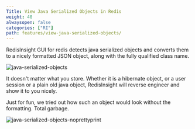 ```yaml
---
Title: View Java Serialized Objects in Redis
weight: 40
alwaysopen: false
categories: ["RI"]
path: features/view-java-serialized-objects/
---
```

RedisInsight GUI for redis detects java serialized objects and converts them to a nicely formatted JSON object, along with the fully qualified class name.

![java-serialized-objects](/images/ri/java-serialized-objects.png)

It doesn't matter what you store. Whether it is a hibernate object, or a user session or a plain old java object, RedisInsight will reverse engineer and show it to you nicely.

Just for fun, we tried out how such an object would look without the formatting. Total garbage.

![java-serialized-objects-noprettyprint](/images/ri/java-serialized-objects-noprettyprint.png)
